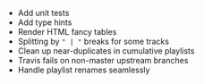 - Add unit tests
- Add type hints
- Render HTML fancy tables
- Splitting by `" | "` breaks for some tracks
- Clean up near-duplicates in cumulative playlists
- Travis fails on non-master upstream branches
- Handle playlist renames seamlessly
